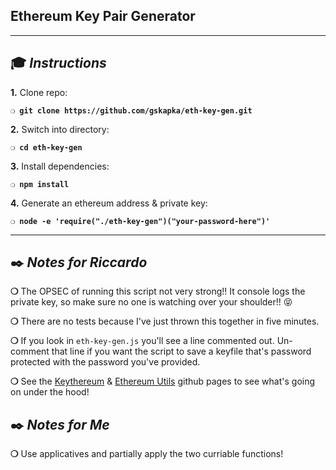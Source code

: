 ## Ethereum Key Pair Generator

***

## :mortar_board: _Instructions_
**1.** Clone repo:

**`❍ git clone https://github.com/gskapka/eth-key-gen.git`**

**2.** Switch into directory:

**`❍ cd eth-key-gen`**

**3.** Install dependencies:

**`❍ npm install`**

**4.** Generate an ethereum address & private key: 

**`❍ node -e 'require("./eth-key-gen")("your-password-here")'`**

***

## :black_nib: _Notes for Riccardo_

**❍** The OPSEC of running this script not very strong!! It console logs the private key, so make sure no one is watching over your shoulder!! :stuck_out_tongue_closed_eyes:

**❍** There are no tests because I've just thrown this together in five minutes.

**❍** If you look in `eth-key-gen.js` you'll see a line commented out. Un-comment that line if you want the script to save a keyfile that's password protected with the password you've provided.

**❍** See the [Keythereum](https://github.com/ethereumjs/keythereum#readme) & [Ethereum Utils](https://github.com/ethereumjs/ethereumjs-util) github pages to see what's going on under the hood!

## :black_nib: _Notes for Me_

**❍** Use applicatives and partially apply the two curriable functions!

